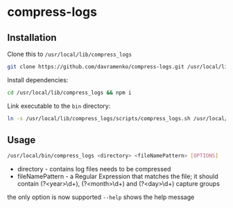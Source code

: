 # compress-logs

## Installation

Clone this to `/usr/local/lib/compress_logs`

```bash
git clone https://github.com/davramenko/compress-logs.git /usr/local/lib/compress_logs
```

Install dependencies:
```bash
cd /usr/local/lib/compress_logs && npm i
```

Link executable to the `bin` directory:
```bash
ln -s /usr/local/lib/compress_logs/scripts/compress_logs.sh /usr/local/bin/compress_logs
```

## Usage

```bash
/usr/local/bin/compress_logs <directory> <fileNamePattern> [OPTIONS]
```
  * directory       - contains log files needs to be compressed
  * fileNamePattern - a Regular Expression that matches the file; it should contain (?\<year>\d+), (?\<month>\d+) and (?\<day>\d+) capture groups

the only option is now supported `--help` shows the help message
